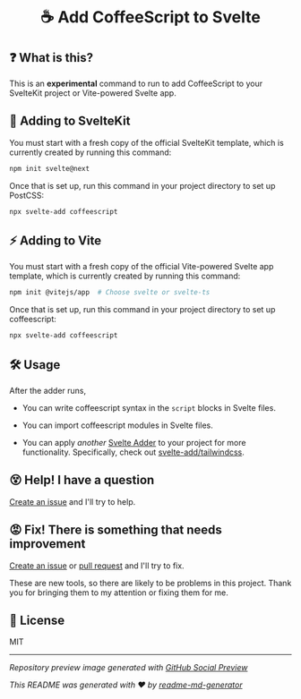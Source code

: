 <h1 align="center">☕ Add CoffeeScript to Svelte</h1>

## ❓ What is this?
This is an **experimental** command to run to add CoffeeScript to your SvelteKit project or Vite-powered Svelte app.

## 🧰 Adding to SvelteKit
You must start with a fresh copy of the official SvelteKit template, which is currently created by running this command:
```sh
npm init svelte@next
```

Once that is set up, run this command in your project directory to set up PostCSS:
```sh
npx svelte-add coffeescript
```

## ⚡️ Adding to Vite
You must start with a fresh copy of the official Vite-powered Svelte app template, which is currently created by running this command:
```sh
npm init @vitejs/app  # Choose svelte or svelte-ts
```

Once that is set up, run this command in your project directory to set up coffeescript:
```sh
npx svelte-add coffeescript
```

## 🛠 Usage
After the adder runs,
* You can write coffeescript syntax in the `script` blocks in Svelte files.

* You can import coffeescript modules in Svelte files.

* You can apply *another* [Svelte Adder](https://github.com/svelte-add/svelte-adders) to your project for more functionality. Specifically, check out [svelte-add/tailwindcss](https://github.com/svelte-add/tailwindcss).

## 😵 Help! I have a question
[Create an issue](https://github.com/svelte-add/coffeescript/issues/new) and I'll try to help.

## 😡 Fix! There is something that needs improvement
[Create an issue](https://github.com/svelte-add/coffeescript/issues/new) or [pull request](https://github.com/svelte-add/coffeescript/pulls) and I'll try to fix.

These are new tools, so there are likely to be problems in this project. Thank you for bringing them to my attention or fixing them for me.

## 📄 License
MIT

---

*Repository preview image generated with [GitHub Social Preview](https://social-preview.pqt.dev/)*

_This README was generated with ❤️ by [readme-md-generator](https://github.com/kefranabg/readme-md-generator)_

